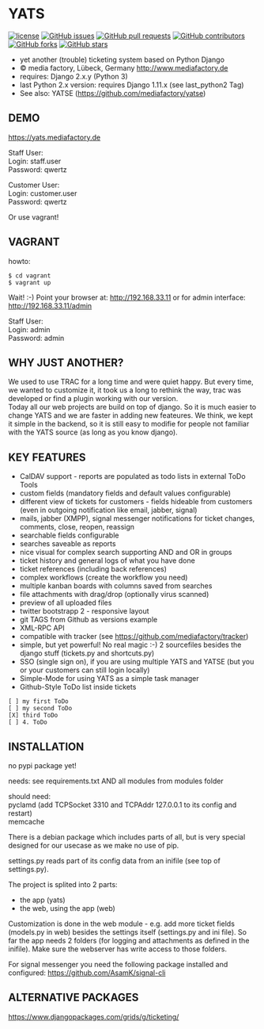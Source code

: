 YATS
====

[![license](https://img.shields.io/github/license/mediafactory/yats.svg)]()
[![GitHub issues](https://img.shields.io/github/issues/mediafactory/yats.svg)]()
[![GitHub pull requests](https://img.shields.io/github/issues-pr/mediafactory/yats.svg)]()
[![GitHub contributors](https://img.shields.io/github/contributors/mediafactory/yats.svg)]()
[![GitHub forks](https://img.shields.io/github/forks/mediafactory/yats.svg?style=social&label=Fork)]()
[![GitHub stars](https://img.shields.io/github/stars/mediafactory/yats.svg?style=social&label=Stars)]()

- yet another (trouble) ticketing system based on Python Django
- &copy; media factory, Lübeck, Germany http://www.mediafactory.de
- requires: Django 2.x.y (Python 3)
- last Python 2.x version: requires Django 1.11.x (see last_python2 Tag)
- See also: YATSE (https://github.com/mediafactory/yatse)

DEMO
-----
https://yats.mediafactory.de

Staff User:  
Login: staff.user  
Password: qwertz  

Customer User:  
Login: customer.user  
Password: qwertz  

Or use vagrant!  

VAGRANT
-----
howto:
```
$ cd vagrant
$ vagrant up
```
Wait! :-)
Point your browser at:
http://192.168.33.11
or for admin interface:
http://192.168.33.11/admin

Staff User:  
Login: admin  
Password: admin  

WHY JUST ANOTHER?
-----
We used to use TRAC for a long time and were quiet happy. But every time, we wanted to customize it, it took us a long to rethink the way, trac was developed or find a plugin working with our version.  
Today all our web projects are build on top of django. So it is much easier to change YATS and we are faster in adding new feateures. We think, we kept it simple in the backend, so it is still easy to modifie for people not familiar with the YATS source (as long as you know django).

KEY FEATURES
-----
- CalDAV support - reports are populated as todo lists in external ToDo Tools
- custom fields (mandatory fields and default values configurable)
- different view of tickets for customers - fields hideable from customers (even in outgoing notification like email, jabber, signal)
- mails, jabber (XMPP), signal messenger notifications for ticket changes, comments, close, reopen, reassign
- searchable fields configurable
- searches saveable as reports
- nice visual for complex search supporting AND and OR in groups
- ticket history and general logs of what you have done
- ticket references (including back references)
- complex workflows (create the workflow you need)
- multiple kanban boards with columns saved from searches
- file attachments with drag/drop (optionally virus scanned)
- preview of all uploaded files
- twitter bootstrapp 2 - responsive layout
- git TAGS from Github as versions example
- XML-RPC API
- compatible with tracker (see https://github.com/mediafactory/tracker)
- simple, but yet powerful! No real magic :-) 2 sourcefiles besides the django stuff (tickets.py and shortcuts.py)
- SSO (single sign on), if you are using multiple YATS and YATSE (but you or your customers can still login locally)
- Simple-Mode for using YATS as a simple task manager
- Github-Style ToDo list inside tickets
```
[ ] my first ToDo
[ ] my second ToDo
[X] third ToDo
[ ] 4. ToDo
```

INSTALLATION
-----
no pypi package yet!

needs:
see requirements.txt
AND
all modules from modules folder

should need:  
pyclamd (add TCPSocket 3310 and TCPAddr 127.0.0.1 to its config and restart)  
memcache

There is a debian package which includes parts of all, but is very special designed for our usecase as we make no use of pip.

settings.py reads part of its config data from an inifile (see top of settings.py).

The project is splited into 2 parts:
- the app (yats)
- the web, using the app (web)

Customization is done in the web module - e.g. add more ticket fields (models.py in web) besides the settings itself (settings.py and ini file).
So far the app needs 2 folders (for logging and attachments as defined in the inifile). Make sure the webserver has write access to those folders.

For signal messenger you need the following package installed and configured:
https://github.com/AsamK/signal-cli

ALTERNATIVE PACKAGES
-----
https://www.djangopackages.com/grids/g/ticketing/
